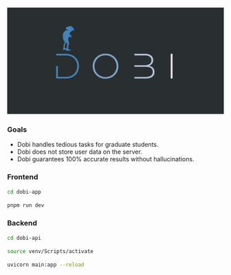 ![logo](logo.png)

### Goals

- Dobi handles tedious tasks for graduate students.
- Dobi does not store user data on the server.
- Dobi guarantees 100% accurate results without hallucinations.

### Frontend

```bash
cd dobi-app
```

```bash
pnpm run dev
```

### Backend

```bash
cd dobi-api
```

```bash
source venv/Scripts/activate
```

```bash
uvicorn main:app --reload
```
